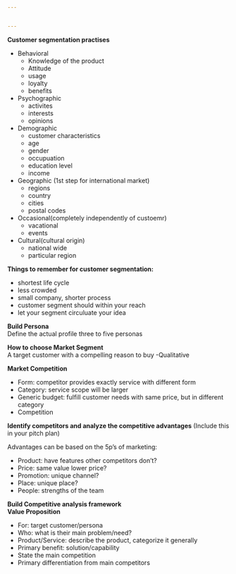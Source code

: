 ```yaml
---


---
```


<p><strong>Customer segmentation practises</strong></p>
<ul>
<li>Behavioral
<ul>
<li>Knowledge of the product</li>
<li>Attitude</li>
<li>usage</li>
<li>loyalty</li>
<li>benefits</li>
</ul>
</li>
<li>Psychographic
<ul>
<li>activites</li>
<li>interests</li>
<li>opinions</li>
</ul>
</li>
<li>Demographic
<ul>
<li>customer characteristics</li>
<li>age</li>
<li>gender</li>
<li>occupuation</li>
<li>education level</li>
<li>income</li>
</ul>
</li>
<li>Geographic (1st step for international market)
<ul>
<li>regions</li>
<li>country</li>
<li>cities</li>
<li>postal codes</li>
</ul>
</li>
<li>Occasional(completely independently of custoemr)
<ul>
<li>vacational</li>
<li>events</li>
</ul>
</li>
<li>Cultural(cultural origin)
<ul>
<li>national wide</li>
<li>particular region</li>
</ul>
</li>
</ul>
<p><strong>Things to remember for customer segmentation:</strong></p>
<ul>
<li>shortest life cycle</li>
<li>less crowded</li>
<li>small company, shorter process</li>
<li>customer segment should within your reach</li>
<li>let your segment circuluate your idea</li>
</ul>
<p><strong>Build Persona</strong><br>
Define the actual profile three to five personas</p>
<p><strong>How to choose Market Segment</strong><br>
A target customer with a compelling reason to buy -Qualitative</p>
<p><strong>Market Competition</strong></p>
<ul>
<li>Form: competitor provides exactly service with different form</li>
<li>Category: service scope will be larger</li>
<li>Generic budget: fulfill customer needs with same price, but in different category</li>
<li>Competition</li>
</ul>
<p><strong>Identify competitors and analyze the competitive advantages</strong> (Include this in your pitch plan)</p>
<p>Advantages can be based on the 5p’s of marketing:</p>
<ul>
<li>Product: have features other competitors don’t?</li>
<li>Price: same value lower price?</li>
<li>Promotion: unique channel?</li>
<li>Place: unique place?</li>
<li>People: strengths of the team</li>
</ul>
<p><strong>Build Competitive analysis framework</strong><br>
<strong>Value Proposition</strong></p>
<ul>
<li>For: target customer/persona</li>
<li>Who: what is their main problem/need?</li>
<li>Product/Service: describe the product, categorize it generally</li>
<li>Primary benefit: solution/capability</li>
<li>State the main competition</li>
<li>Primary differentiation from main competitors</li>
</ul>

